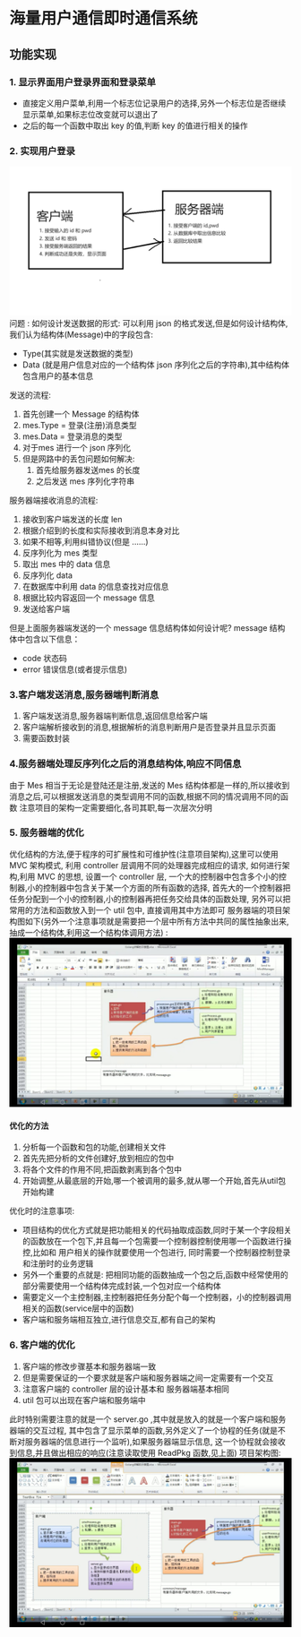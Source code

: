 # 海量用户通信即时通信系统
## 功能实现
### 1. 显示界面用户登录界面和登录菜单
- 直接定义用户菜单,利用一个标志位记录用户的选择,另外一个标志位是否继续显示菜单,如果标志位改变就可以退出了
- 之后的每一个函数中取出 key 的值,判断 key 的值进行相关的操作
### 2. 实现用户登录
![img.png](img/img.png)
问题 : 如何设计发送数据的形式: 可以利用 json 的格式发送,但是如何设计结构体,我们认为结构体(Message)中的字段包含:
- Type(其实就是发送数据的类型)
- Data (就是用户信息对应的一个结构体 json 序列化之后的字符串),其中结构体包含用户的基本信息

发送的流程:
1. 首先创建一个 Message 的结构体
2. mes.Type = 登录(注册)消息类型
3. mes.Data = 登录消息的类型
4. 对于mes 进行一个 json 序列化
5. 但是网路中的丢包问题如何解决:
   1. 首先给服务器发送mes 的长度
   2. 之后发送 mes 序列化字符串

服务器端接收消息的流程:
1. 接收到客户端发送的长度 len
2. 根据介绍到的长度和实际接收到消息本身对比 
3. 如果不相等,利用纠错协议(但是  ......)
4. 反序列化为 mes 类型
5. 取出 mes 中的 data 信息
6. 反序列化 data
7. 在数据库中利用 data 的信息查找对应信息
8. 根据比较内容返回一个 message 信息
9. 发送给客户端

但是上面服务器端发送的一个 message 信息结构体如何设计呢? message 结构体中包含以下信息：

- code 状态码
- error 错误信息(或者提示信息)

### 3.客户端发送消息,服务器端判断消息
1. 客户端发送消息,服务器端判断信息,返回信息给客户端
2. 客户端解析接收到的消息,根据解析的消息判断用户是否登录并且显示页面
3. 需要函数封装
### 4.服务器端处理反序列化之后的消息结构体,响应不同信息
由于 Mes 相当于无论是登陆还是注册,发送的 Mes 结构体都是一样的,所以接收到消息之后,可以根据发送消息的类型调用不同的函数,根据不同的情况调用不同的函数
注意项目的架构一定需要细化,各司其职,每一次层次分明
### 5. 服务器端的优化
优化结构的方法,便于程序的可扩展性和可维护性(注意项目架构),这里可以使用 MVC 架构模式, 利用 controller 层调用不同的处理器完成相应的请求,
如何进行架构,利用 MVC 的思想, 设置一个 controller 层, 一个大的控制器中包含多个小的控制器,小的控制器中包含关于某一个方面的所有函数的选择,
首先大的一个控制器把任务分配到一个小的控制器,小的控制器再把任务交给具体的函数处理, 另外可以把常用的方法和函数放入到一个 util 包中, 直接调用其中方法即可
服务器端的项目架构图如下(另外一个注意事项就是需要把一个层中所有方法中共同的属性抽象出来,抽成一个结构体,利用这一个结构体调用方法) :
![img.png](img/img2.png)
#### 优化的方法
1. 分析每一个函数和包的功能,创建相关文件
2. 首先先把分析的文件创建好,放到相应的包中
2. 将各个文件的作用不同,把函数剥离到各个包中
3. 开始调整,从最底层的开始,哪一个被调用的最多,就从哪一个开始,首先从util包开始构建

优化时的注意事项:

- 项目结构的优化方式就是把功能相关的代码抽取成函数,同时于某一个字段相关的函数放在一个包下,并且每一个包需要一个控制器控制使用哪一个函数进行操控,比如和 用户相关的操作就要使用一个包进行,
同时需要一个控制器控制登录和注册时的业务逻辑
- 另外一个重要的点就是: 把相同功能的函数抽成一个包之后,函数中经常使用的部分需要使用一个结构体完成封装,一个包对应一个结构体
- 需要定义一个主控制器,主控制器把任务分配个每一个控制器，小的控制器调用相关的函数(service层中的函数)
- 客户端和服务端相互独立,进行信息交互,都有自己的架构

### 6. 客户端的优化
1. 客户端的修改步骤基本和服务器端一致
2. 但是需要保证的一个要求就是客户端和服务器端之间一定需要有一个交互
3. 注意客户端的 controller 层的设计基本和 服务器端基本相同
4. util 包可以出现在客户端和服务端中

此时特别需要注意的就是一个 server.go ,其中就是放入的就是一个客户端和服务器端的交互过程,
其中包含了显示菜单的函数,另外定义了一个协程的任务(就是不断对服务器端的信息进行一个监听),如果服务器端显示信息,
这一个协程就会接收到信息,并且做出相应的响应(注意读取使用 ReadPkg 函数,见上面)
项目架构图:
![img.png](img/img3.png)
